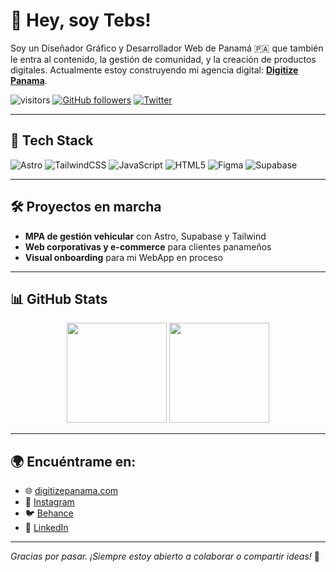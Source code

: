 # 👋 Hey, soy Tebs!

Soy un Diseñador Gráfico y Desarrollador Web de Panamá 🇵🇦 que también le entra al contenido, la gestión de comunidad, y la creación de productos digitales. Actualmente estoy construyendo mi agencia digital: **[Digitize Panama](https://tudominio.com)**.

![visitors](https://komarev.com/ghpvc/?username=TU_USUARIO&color=blueviolet&style=flat)
[![GitHub followers](https://img.shields.io/github/followers/TU_USUARIO?label=Seguidores&style=social)](https://github.com/TU_USUARIO)
[![Twitter](https://img.shields.io/twitter/follow/TU_USUARIO?style=social)](https://twitter.com/TU_USUARIO)

---

## 🚀 Tech Stack
![Astro](https://img.shields.io/badge/Astro-%23FF5D01?style=for-the-badge&logo=astro&logoColor=white)
![TailwindCSS](https://img.shields.io/badge/TailwindCSS-38B2AC?style=for-the-badge&logo=tailwind-css&logoColor=white)
![JavaScript](https://img.shields.io/badge/JavaScript-F7DF1E?style=for-the-badge&logo=javascript&logoColor=black)
![HTML5](https://img.shields.io/badge/HTML5-E34F26?style=for-the-badge&logo=html5&logoColor=white)
![Figma](https://img.shields.io/badge/Figma-F24E1E?style=for-the-badge&logo=figma&logoColor=white)
![Supabase](https://img.shields.io/badge/Supabase-3ECF8E?style=for-the-badge&logo=supabase&logoColor=white)

---

## 🛠 Proyectos en marcha
- **MPA de gestión vehicular** con Astro, Supabase y Tailwind  
- **Web corporativas y e-commerce** para clientes panameños  
- **Visual onboarding** para mi WebApp en proceso  

---

## 📊 GitHub Stats

<div align="center">
  <img src="https://github-readme-stats.vercel.app/api?username=TU_USUARIO&show_icons=true&theme=radical&hide=contribs" height="160"/>
  <img src="https://github-readme-stats.vercel.app/api/top-langs/?username=TU_USUARIO&layout=compact&theme=radical" height="160"/>
</div>

---

## 🌍 Encuéntrame en:
- 🌐 [digitizepanama.com](https://tudominio.com)
- 📸 [Instagram](https://instagram.com/digitizepanama)
- 🐦 [Behance]([https://twitter.com/TU_USUARIO](https://www.behance.net/ejsm1623))
- 💼 [LinkedIn](https://www.linkedin.com/in/esteban-samaniego-51298b287/)

---

_Gracias por pasar. ¡Siempre estoy abierto a colaborar o compartir ideas!_ 🚀
